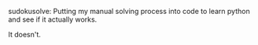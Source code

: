 sudokusolve: Putting my manual solving process into code to learn python and see if it actually works.

It doesn't.
